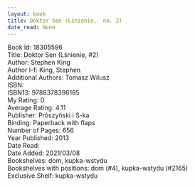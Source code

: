 ```yaml
---
layout: book
title: Doktor Sen (Lśnienie,  no. 2)
date_read: None
---
```


Book Id: 18305596<br />
Title: Doktor Sen (Lśnienie, #2)<br />
Author: Stephen King<br />
Author l-f: King, Stephen<br />
Additional Authors: Tomasz Wilusz<br />
ISBN: <br />
ISBN13: 9788378396185<br />
My Rating: 0<br />
Average Rating: 4.11<br />
Publisher: Prószyński i S-ka<br />
Binding: Paperback with flaps<br />
Number of Pages: 656<br />
Year Published: 2013<br />
Date Read: <br />
Date Added: 2021/03/08<br />
Bookshelves: dom, kupka-wstydu<br />
Bookshelves with positions: dom (#4), kupka-wstydu (#2165)<br />
Exclusive Shelf: kupka-wstydu<br />

